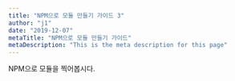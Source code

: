 ```yaml
---
title: "NPM으로 모듈 만들기 가이드 3"
author: "j1"
date: "2019-12-07"
metaTitle: "NPM으로 모듈 만들기 가이드"
metaDescription: "This is the meta description for this page"
---
```


NPM으로 모듈을 찍어봅시다.
